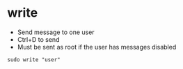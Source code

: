 # write

- Send message to one user
- Ctrl+D to send
- Must be sent as root if the user has messages disabled

```shell
sudo write "user"
```
